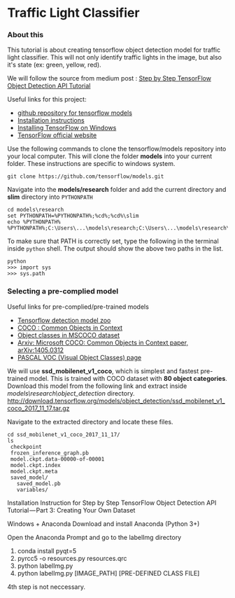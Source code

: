 # Traffic Light Classifier

### About this
This tutorial is about creating tensorflow object detection model for traffic light classifier. This will not only identify traffic lights in the image, but also it's state (ex: green, yellow, red).

We will follow the source from medium post : [Step by Step TensorFlow Object Detection API Tutorial](https://medium.com/@WuStangDan/step-by-step-tensorflow-object-detection-api-tutorial-part-1-selecting-a-model-a02b6aabe39e)

Useful links for this project: <br>

* [github repository for tensorflow models](https://github.com/tensorflow/models)
* [Installation instructions](https://github.com/tensorflow/models/blob/master/research/object_detection/g3doc/installation.md)
* [Installing TensorFlow on Windows](https://www.tensorflow.org/install/install_windows)
* [TensorFlow official website](https://www.tensorflow.org/install/install_windows)

Use the following commands to clone the tensorflow/models repository into your local computer. This will clone the folder **models** into your current folder. These instructions are specific to windows system.
```
git clone https://github.com/tensorflow/models.git 
```
Navigate into the **models/research** folder and add the current directory and **slim** directory into `PYTHONPATH`
```
cd models\research
set PYTHONPATH=%PYTHONPATH%;%cd%;%cd%\slim
echo %PYTHONPATH%
%PYTHONPATH%;C:\Users\...\models\research;C:\Users\...\models\research\slim
```
To make sure that PATH is correctly set, type the following in the terminal inside `python` shell. The output should show the above two paths in the list.
```
python
>>> import sys
>>> sys.path
```

### Selecting a pre-complied model

Useful links for pre-complied/pre-trained models

* [Tensorflow detection model zoo](https://github.com/tensorflow/models/blob/master/research/object_detection/g3doc/detection_model_zoo.md)
* [COCO : Common Objects in Context](http://cocodataset.org/#home)
* [Object classes in MSCOCO dataset](https://stackoverflow.com/questions/42480371/i-want-to-know-if-there-is-the-clothing-object-class-in-the-ms-coco-dataset)
* [Arxiv: Microsoft COCO: Common Objects in Context paper, arXiv:1405.0312](https://arxiv.org/abs/1405.0312)
* [PASCAL VOC (Visual Object Classes) page](http://host.robots.ox.ac.uk/pascal/VOC/)

We will use **ssd_mobilenet_v1_coco**, which is simplest and fastest pre-trained model. This is trained with COCO dataset with **80 object categories**.
Download this model from the following link and extract inside *models\research\object_detection* directory.
http://download.tensorflow.org/models/object_detection/ssd_mobilenet_v1_coco_2017_11_17.tar.gz

Navigate to the extracted directory and locate these files.
```
cd ssd_mobilenet_v1_coco_2017_11_17/
ls
 checkpoint
 frozen_inference_graph.pb
 model.ckpt.data-00000-of-00001
 model.ckpt.index
 model.ckpt.meta
 saved_model/
   saved_model.pb
   variables/
```

Installation Instruction for Step by Step TensorFlow Object Detection API Tutorial — Part 3: Creating Your Own Dataset

Windows + Anaconda
Download and install Anaconda (Python 3+)

Open the Anaconda Prompt and go to the labelImg directory

1. conda install pyqt=5
2. pyrcc5 -o resources.py resources.qrc
3. python labelImg.py
4. python labelImg.py [IMAGE_PATH] [PRE-DEFINED CLASS FILE]

4th step is not neccessary.


